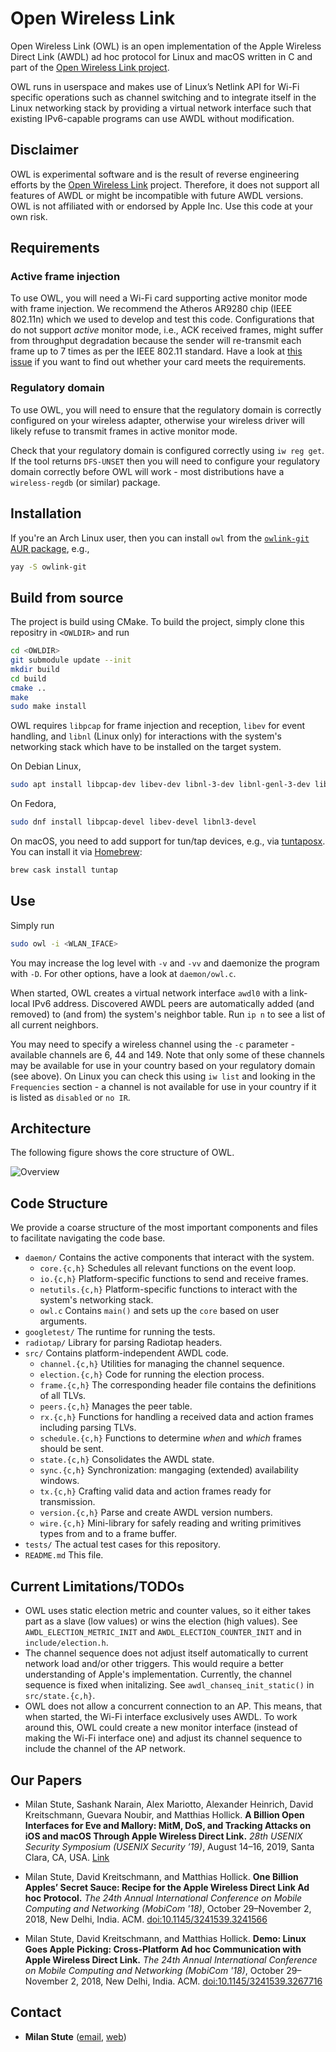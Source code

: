 # Open Wireless Link

Open Wireless Link (OWL) is an open implementation of the Apple Wireless Direct Link (AWDL) ad hoc protocol for Linux and macOS written in C and part of the [Open Wireless Link project](https://owlink.org).

OWL runs in userspace and makes use of Linux’s Netlink API for Wi-Fi specific operations such as channel switching and to integrate itself in the Linux networking stack by providing a virtual network interface such that existing IPv6-capable programs can use AWDL without modification.


## Disclaimer

OWL is experimental software and is the result of reverse engineering efforts by the [Open Wireless Link](https://owlink.org) project.
Therefore, it does not support all features of AWDL or might be incompatible with future AWDL versions.
OWL is not affiliated with or endorsed by Apple Inc. Use this code at your own risk.


## Requirements

### Active frame injection

To use OWL, you will need a Wi-Fi card supporting active monitor mode with frame injection. We recommend the Atheros AR9280 chip (IEEE 802.11n) which we used to develop and test this code. Configurations that do not support *active* monitor mode, i.e., ACK received frames, might suffer from throughput degradation because the sender will re-transmit each frame up to 7 times as per the IEEE 802.11 standard. Have a look at [this issue](https://github.com/seemoo-lab/owl/issues/9) if you want to find out whether your card meets the requirements.

### Regulatory domain

To use OWL, you will need to ensure that the regulatory domain is correctly configured on your wireless adapter, otherwise your wireless driver will likely refuse to transmit frames in active monitor mode.

Check that your regulatory domain is configured correctly using `iw reg get`. If the tool returns `DFS-UNSET` then you will need to configure your regulatory domain correctly before OWL will work - most distributions have a `wireless-regdb` (or similar) package.


## Installation

If you're an Arch Linux user, then you can install `owl` from the
[`owlink-git` AUR package](https://aur.archlinux.org/packages/owlink-git/), e.g.,

```sh
yay -S owlink-git
```


## Build from source

The project is build using CMake. To build the project, simply clone this repositry in `<OWLDIR>` and run
```sh
cd <OWLDIR>
git submodule update --init
mkdir build
cd build
cmake ..
make
sudo make install
```

OWL requires `libpcap` for frame injection and reception, `libev` for event handling, and `libnl` (Linux only) for interactions with the system's networking stack which have to be installed on the target system.

On Debian Linux,
```sh
sudo apt install libpcap-dev libev-dev libnl-3-dev libnl-genl-3-dev libnl-route-3-dev
```
On Fedora,
```sh
sudo dnf install libpcap-devel libev-devel libnl3-devel
```
On macOS, you need to add support for tun/tap devices, e.g., via [tuntaposx](http://tuntaposx.sourceforge.net). You can install it via [Homebrew](https://brew.sh):
```sh
brew cask install tuntap
```

## Use

Simply run

```sh
sudo owl -i <WLAN_IFACE>
```

You may increase the log level with `-v` and `-vv` and daemonize the program with `-D`. For other options, have a look at `daemon/owl.c`.

When started, OWL creates a virtual network interface `awdl0` with a link-local IPv6 address. Discovered AWDL peers are automatically added (and removed) to (and from) the system's neighbor table. Run `ip n` to see a list of all current neighbors.

You may need to specify a wireless channel using the `-c` parameter - available channels are 6, 44 and 149. Note that only some of these channels may be available for use in your country based on your regulatory domain (see above). On Linux you can check this using `iw list` and looking in the `Frequencies` section - a channel is not available for use in your country if it is listed as `disabled` or `no IR`.


## Architecture

The following figure shows the core structure of OWL.

![Overview](resources/overview.png)


## Code Structure

We provide a coarse structure of the most important components and files to facilitate navigating the code base.

* `daemon/` Contains the active components that interact with the system.
  * `core.{c,h}` Schedules all relevant functions on the event loop.
  * `io.{c,h}` Platform-specific functions to send and receive frames.
  * `netutils.{c,h}`  Platform-specific functions to interact with the system's networking stack.
  * `owl.c` Contains `main()` and sets up the `core` based on user arguments.
* `googletest/` The runtime for running the tests.
* `radiotap/` Library for parsing Radiotap headers.
* `src/` Contains platform-independent AWDL code.
  * `channel.{c,h}` Utilities for managing the channel sequence.
  * `election.{c,h}` Code for running the election process.
  * `frame.{c,h}` The corresponding header file contains the definitions of all TLVs.
  * `peers.{c,h}` Manages the peer table.
  * `rx.{c,h}` Functions for handling a received data and action frames including parsing TLVs.
  * `schedule.{c,h}` Functions to determine *when* and *which* frames should be sent.
  * `state.{c,h}` Consolidates the AWDL state.
  * `sync.{c,h}` Synchronization: mangaging (extended) availability windows.
  * `tx.{c,h}` Crafting valid data and action frames ready for transmission.
  * `version.{c,h}` Parse and create AWDL version numbers.
  * `wire.{c,h}` Mini-library for safely reading and writing primitives types from and to a frame buffer.
* `tests/` The actual test cases for this repository.
* `README.md` This file.


## Current Limitations/TODOs

* OWL uses static election metric and counter values, so it either takes part as a slave (low values) or wins the election (high values). See `AWDL_ELECTION_METRIC_INIT` and `AWDL_ELECTION_COUNTER_INIT` and in `include/election.h`.
* The channel sequence does not adjust itself automatically to current network load and/or other triggers. This would require a better understanding of Apple's implementation. Currently, the channel sequence is fixed when initalizing. See `awdl_chanseq_init_static()` in `src/state.{c,h}`.
* OWL does not allow a concurrent connection to an AP. This means, that when started, the Wi-Fi interface exclusively uses AWDL. To work around this, OWL could create a new monitor interface (instead of making the Wi-Fi interface one) and adjust its channel sequence to include the channel of the AP network.


## Our Papers

* Milan Stute, Sashank Narain, Alex Mariotto, Alexander Heinrich, David Kreitschmann, Guevara Noubir, and Matthias Hollick. **A Billion Open Interfaces for Eve and Mallory: MitM, DoS, and Tracking Attacks on iOS and macOS Through Apple Wireless Direct Link.** *28th USENIX Security Symposium (USENIX Security ’19)*, August 14–16, 2019, Santa Clara, CA, USA. [Link](https://www.usenix.org/conference/usenixsecurity19/presentation/stute)

* Milan Stute, David Kreitschmann, and Matthias Hollick. **One Billion Apples’ Secret Sauce: Recipe for the Apple Wireless Direct Link Ad hoc Protocol.** *The 24th Annual International Conference on Mobile Computing and Networking (MobiCom '18)*, October 29–November 2, 2018, New Delhi, India. ACM. [doi:10.1145/3241539.3241566](https://doi.org/10.1145/3241539.3241566)

* Milan Stute, David Kreitschmann, and Matthias Hollick. **Demo: Linux Goes Apple Picking: Cross-Platform Ad hoc Communication with Apple Wireless Direct Link.** *The 24th Annual International Conference on Mobile Computing and Networking (MobiCom '18)*, October 29–November 2, 2018, New Delhi, India. ACM. [doi:10.1145/3241539.3267716](https://doi.org/10.1145/3241539.3267716)


## Contact

* **Milan Stute** ([email](mailto:mstute@seemoo.tu-darmstadt.de), [web](https://seemoo.de/mstute))
